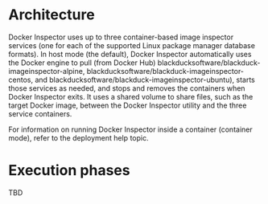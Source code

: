 # Architecture

Docker Inspector uses up to three container-based image inspector services (one for each of the supported Linux package manager database formats).
In host mode (the default), Docker Inspector automatically uses the Docker engine to pull (from Docker Hub) blackducksoftware/blackduck-imageinspector-alpine, 
blackducksoftware/blackduck-imageinspector-centos, and blackducksoftware/blackduck-imageinspector-ubuntu), starts those services as needed,
and stops and removes the containers when Docker Inspector exits. It uses a shared volume to share files, such as the target Docker image,
between the Docker Inspector utility and the three service containers.

For information on running Docker Inspector inside a container (container mode), refer to the deployment help topic.

# Execution phases

TBD